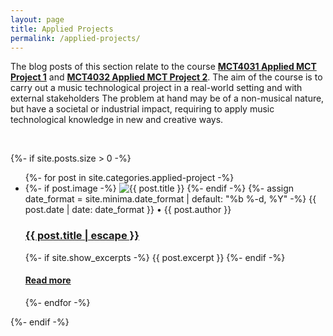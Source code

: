 ```yaml
---
layout: page
title: Applied Projects
permalink: /applied-projects/
---
```


The blog posts of this section relate to the course [**MCT4031	Applied MCT Project 1**](https://www.uio.no/studier/emner/hf/imv/MCT4031) and [**MCT4032	Applied MCT Project 2**](https://www.ntnu.edu/studies/courses/MCT4032). The aim of the course is to carry out a music technological project in a real-world setting and with external stakeholders The problem at hand may be of a non-musical nature, but have a societal or industrial impact, requiring to apply music technological knowledge in new and creative ways.

<br />

{%- if site.posts.size > 0 -%}
  <!-- <h2 class="post-list-heading">{{ page.list_title | default: "Posts" }}</h2> -->
  <ul class="post-list">
    {%- for post in site.categories.applied-project -%}
    <li>
      {%- if post.image -%}
      <img src="{{ post.image | prepend: site.baseurl }}" alt="{{ post.title }}" title="{{ post.title }}">
      {%- endif -%}
      {%- assign date_format = site.minima.date_format | default: "%b %-d, %Y" -%}
      <span class="post-meta">{{ post.date | date: date_format }}</span>
      <span class="post-meta">• {{ post.author }}</span>
      <h3>
        <a class="post-link" href="{{ post.url | relative_url }}">
          {{ post.title | escape }}
        </a>
      </h3>
      {%- if site.show_excerpts -%}
        {{ post.excerpt }}
      {%- endif -%}
      <h4>
      <a href="{{ post.url | relative_url }}">
        Read more
      </a>
      </h4>
    </li>
    {%- endfor -%}
  </ul>
  {%- endif -%}
